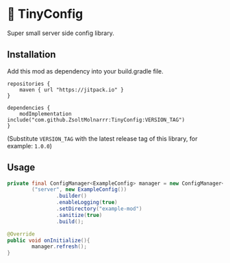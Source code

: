 # 🔧 TinyConfig
Super small server side config library.

## Installation

Add this mod as dependency into your build.gradle file.

```
repositories {
    maven { url "https://jitpack.io" }
}

dependencies {
    modImplementation include("com.github.ZsoltMolnarrr:TinyConfig:VERSION_TAG")
}
```

(Substitute `VERSION_TAG` with the latest release tag of this library, for example: `1.0.0`)

## Usage

```java
private final ConfigManager<ExampleConfig> manager = new ConfigManager<ExampleConfig>
        ("server", new ExampleConfig())
                .builder()
                .enableLogging(true)
                .setDirectory("example-mod")
                .sanitize(true)
                .build();

@Override
public void onInitialize(){
        manager.refresh();
}
```